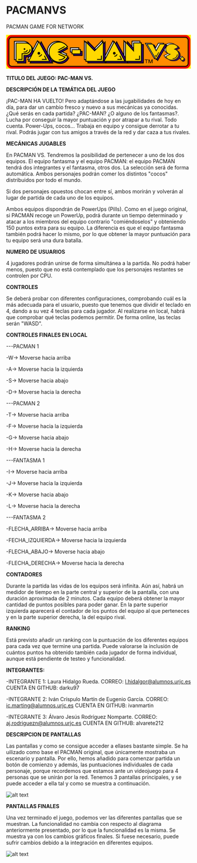 ﻿# PACMANVS
PACMAN GAME FOR NETWORK

![alt text](LOGO.png)

**TITULO DEL JUEGO: PAC-MAN VS.**

**DESCRIPCIÓN DE LA TEMÁTICA DEL JUEGO**

¡PAC-MAN HA VUELTO! Pero adaptándose a las jugabilidades de hoy en día, para dar un cambio fresco y nuevo a sus mecánicas ya conocidas.
¿Qué serás en cada partida? ¿PAC-MAN? ¿O alguno de los fantasmas?. Lucha por conseguir la mayor puntuación y por atrapar a tu rival. Todo cuenta. Power-Ups, cocos... 
Trabaja en equipo y consigue derrotar a tu rival. Podrás jugar con tus amigos a través de la red y dar caza a tus rivales.

**MECÁNICAS JUGABLES**

En PACMAN VS. Tendremos la posibilidad de pertenecer a uno de los dos equipos. El equipo fantasma y el equipo PACMAN: el equipo PACMAN tendrá dos integrantes y el fantasma, otros dos. La selección será de forma automática. Ambos personajes podrán comer los distintos "cocos" distribuidos por todo el mundo.

Si dos personajes opuestos chocan entre sí, ambos morirán y volverán al lugar de partida de cada uno de los equipos.

Ambos equipos dispondrán de PowerUps (Pills). Como en el juego original, si PACMAN recoge un PowerUp, podrá durante un tiempo determinado y atacar a los miembros del equipo contrario "comiéndoselos" y obteniendo 150 puntos extra para su equipo. La diferencia es que el equipo fantasma también podrá hacer lo mismo, por lo que obtener la mayor puntuación para tu equipo será una dura batalla. 


**NUMERO DE USUARIOS**

4 jugadores podrán unirse de forma simultánea a la partida. No podrá haber menos, puesto que no está contemplado que los personajes restantes se controlen por CPU.

**CONTROLES**

Se deberá probar con diferentes configuraciones, comprobando cuál es la más adecuada para el usuario, puesto que tenemos que dividir el teclado en 4, dando a su vez 4
teclas para cada jugador. Al realizarse en local, habrá que comprobar qué teclas podemos permitir. De forma online, las teclas serán "WASD".

**CONTROLES FINALES EN LOCAL**

---PACMAN 1

-W-> Moverse hacia arriba

-A-> Moverse hacia la izquierda

-S-> Moverse hacia abajo

-D-> Moverse hacia la derecha


---PACMAN 2

-T-> Moverse hacia arriba

-F-> Moverse hacia la izquierda

-G-> Moverse hacia abajo

-H-> Moverse hacia la derecha



---FANTASMA 1

-I-> Moverse hacia arriba

-J-> Moverse hacia la izquierda

-K-> Moverse hacia abajo

-L-> Moverse hacia la derecha



---FANTASMA 2

-FLECHA_ARRIBA-> Moverse hacia arriba

-FECHA_IZQUIERDA-> Moverse hacia la izquierda

-FLECHA_ABAJO-> Moverse hacia abajo

-FLECHA_DERECHA-> Moverse hacia la derecha


**CONTADORES**

Durante la partida las vidas de los equipos será infinita. Aún así, habrá un medidor de tiempo en la parte central y superior de la pantalla, con una duración aproximada
de 2 minutos. Cada equipo deberá obtener la mayor cantidad de puntos posibles para poder ganar. En la parte superior izquierda aparecerá el contador de los puntos del 
equipo al que perteneces y en la parte superior derecha, la del equipo rival.

**RANKING**

Está previsto añadir un ranking con la puntuación de los diferentes equipos para cada vez que termine una partida. Puede valorarse la inclusión de cuántos puntos ha
obtenido también cada jugador de forma individual, aunque está pendiente de testeo y funcionalidad.

**INTEGRANTES:** 

-INTEGRANTE 1: Laura Hidalgo Rueda. 			CORREO: l.hidalgor@alumnos.urjc.es 	CUENTA EN GITHUB: darku97

-INTEGRANTE 2: Iván Críspulo Martín de Eugenio García. 	CORREO: ic.marting@alumnos.urjc.es 	CUENTA EN GITHUB: ivanmartin

-INTEGRANTE 3: Álvaro Jesús Rodríguez Nomparte. 	CORREO: aj.rodriguezn@alumnos.urjc.es 	CUENTA EN GITHUB: alvarete212


**DESCRIPCION DE PANTALLAS**
 
Las pantallas y como se consigue acceder a ellases bastante simple. Se ha uilizado como base el PACMAN original, que únicamente mostraba un escenario y pantalla. Por ello, hemos añadido para comenzar partida un botón de comienzo y además, las puntuaciones individuales de cada personaje, porque recordemos que estamos ante un videojuego para 4 personas que se unirán por la red. Tenemos 3 pantallas principales, y se puede acceder a ella tal y como se muestra a continuación.


![alt text](DIAGRAMA_PANTALLAS.jpg)

**PANTALLAS FINALES**

Una vez terminado el juego, podemos ver las diferentes pantallas que se muestran. La funcionalidad no cambia con respecto al diagrama anteriormente presentado, por lo que la funcionalidad es la misma. Se muestra ya con los cambios gráficos finales. Si fuese necesario, puede sufrir cambios debido a la integración en diferentes equipos.

![alt text](diagrama_pantallas_imagenes.png)
